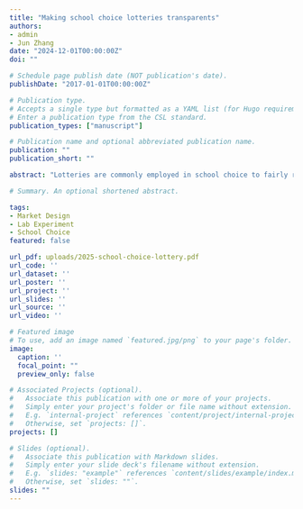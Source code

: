 ```yaml
---
title: "Making school choice lotteries transparents"
authors:
- admin
- Jun Zhang
date: "2024-12-01T00:00:00Z"
doi: ""

# Schedule page publish date (NOT publication's date).
publishDate: "2017-01-01T00:00:00Z"

# Publication type.
# Accepts a single type but formatted as a YAML list (for Hugo requirements).
# Enter a publication type from the CSL standard.
publication_types: ["manuscript"]

# Publication name and optional abbreviated publication name.
publication: ""
publication_short: ""

abstract: "Lotteries are commonly employed in school choice to fairly resolve priority ties; however, current practices leave students uninformed about their lottery outcomes when submitting preferences. This paper advocates for revealing lottery results prior to preference submission. When preference lists are constrained in length, revealing lotteries can reduce uncertainties and enable informed decision-making regarding the selection of schools to rank. Through three stylized models, we demonstrate the benefits of lottery revelation in resolving conflicting preferences, equalizing opportunities among students with varying outside options, and alleviating the neighborhood school bias. Our findings are further supported by a laboratory experiment."

# Summary. An optional shortened abstract.

tags:
- Market Design
- Lab Experiment
- School Choice
featured: false

url_pdf: uploads/2025-school-choice-lottery.pdf
url_code: ''
url_dataset: ''
url_poster: ''
url_project: ''
url_slides: ''
url_source: ''
url_video: ''

# Featured image
# To use, add an image named `featured.jpg/png` to your page's folder.
image:
  caption: ''
  focal_point: ""
  preview_only: false

# Associated Projects (optional).
#   Associate this publication with one or more of your projects.
#   Simply enter your project's folder or file name without extension.
#   E.g. `internal-project` references `content/project/internal-project/index.md`.
#   Otherwise, set `projects: []`.
projects: []

# Slides (optional).
#   Associate this publication with Markdown slides.
#   Simply enter your slide deck's filename without extension.
#   E.g. `slides: "example"` references `content/slides/example/index.md`.
#   Otherwise, set `slides: ""`.
slides: ""
---
```

